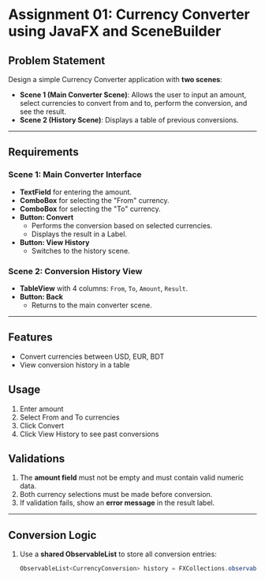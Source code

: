 # Assignment 01: Currency Converter using JavaFX and SceneBuilder

## Problem Statement
Design a simple Currency Converter application with **two scenes**:

- **Scene 1 (Main Converter Scene)**: Allows the user to input an amount, select currencies to convert from and to, perform the conversion, and see the result.  
- **Scene 2 (History Scene)**: Displays a table of previous conversions.

---

## Requirements

### Scene 1: Main Converter Interface
- **TextField** for entering the amount.
- **ComboBox** for selecting the "From" currency.
- **ComboBox** for selecting the "To" currency.
- **Button: Convert**
  - Performs the conversion based on selected currencies.
  - Displays the result in a Label.
- **Button: View History**
  - Switches to the history scene.

### Scene 2: Conversion History View
- **TableView** with 4 columns: `From`, `To`, `Amount`, `Result`.
- **Button: Back**
  - Returns to the main converter scene.

---
## Features
- Convert currencies between USD, EUR, BDT
- View conversion history in a table

## Usage
1. Enter amount
2. Select From and To currencies
3. Click Convert
4. Click View History to see past conversions

## Validations
1. The **amount field** must not be empty and must contain valid numeric data.
2. Both currency selections must be made before conversion.
3. If validation fails, show an **error message** in the result label.

---

## Conversion Logic
1. Use a **shared ObservableList** to store all conversion entries:
   ```java
   ObservableList<CurrencyConversion> history = FXCollections.observableArrayList();
